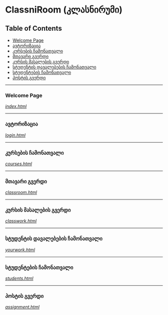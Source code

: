# ClassniRoom (კლასნირუმი)

## Table of Contents
* [Welcome Page](#Welcome-Page)
* [ავტორიზაცია](#Authorization)
* [კურსების ჩამონათვალი](#Courses)
* [მთავარი გვერდი](#Main-Page)
* [კურსის მასალების გვერდი](#Classwork)
* [სტუდენტის დავალებების ჩამონათვალი](#Your-Work)
* [სტუდენტების ჩამონათვალი](#Students)
* [პოსტის გვერდი](#Assignment)

---

<a name="Welcome-Page"></a>

### Welcome Page

*[index.html](src/html/index.html)*

---

<a name="Authorization"></a>

### ავტორიზაცია

*[login.html](src/html/login.html)*

---

<a name="Courses"></a>
### კურსების ჩამონათვალი

*[courses.html](src/html/courses.html)*

---

<a name="Main-Page"></a>
### მთავარი გვერდი

*[classroom.html](src/html/classroom.html)*

---

<a name="Classwork"></a>
### კურსის მასალების გვერდი

*[classwork.html](src/html/classwork.html)*

---

<a name="Your-Work"></a>
### სტუდენტის დავალებების ჩამონათვალი

*[yourwork.html](src/html/yourwork.html)*

---

<a name="Students"></a>
### სტუდენტების ჩამონათვალი

*[students.html](src/html/students.html)*

---

<a name="Assignment"></a>
### პოსტის გვერდი

*[assignment.html](src/html/assignment.html)*
